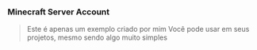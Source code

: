 
### Minecraft Server Account

> Este é apenas um exemplo criado por mim
> Você pode usar em seus projetos, mesmo sendo algo muito simples